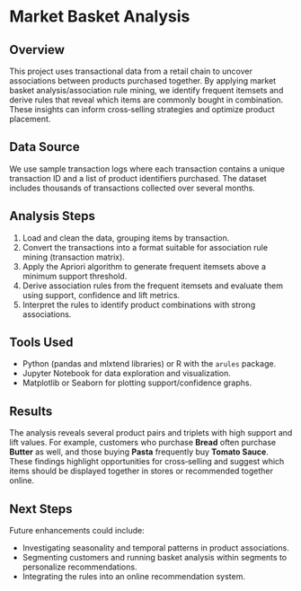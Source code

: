 # Market Basket Analysis

## Overview
This project uses transactional data from a retail chain to uncover associations between products purchased together. By applying market basket analysis/association rule mining, we identify frequent itemsets and derive rules that reveal which items are commonly bought in combination. These insights can inform cross‑selling strategies and optimize product placement.

## Data Source
We use sample transaction logs where each transaction contains a unique transaction ID and a list of product identifiers purchased. The dataset includes thousands of transactions collected over several months.

## Analysis Steps
1. Load and clean the data, grouping items by transaction.
2. Convert the transactions into a format suitable for association rule mining (transaction matrix).
3. Apply the Apriori algorithm to generate frequent itemsets above a minimum support threshold.
4. Derive association rules from the frequent itemsets and evaluate them using support, confidence and lift metrics.
5. Interpret the rules to identify product combinations with strong associations.

## Tools Used
- Python (pandas and mlxtend libraries) or R with the `arules` package.
- Jupyter Notebook for data exploration and visualization.
- Matplotlib or Seaborn for plotting support/confidence graphs.

## Results
The analysis reveals several product pairs and triplets with high support and lift values. For example, customers who purchase **Bread** often purchase **Butter** as well, and those buying **Pasta** frequently buy **Tomato Sauce**. These findings highlight opportunities for cross‑selling and suggest which items should be displayed together in stores or recommended together online.

## Next Steps
Future enhancements could include:
- Investigating seasonality and temporal patterns in product associations.
- Segmenting customers and running basket analysis within segments to personalize recommendations.
- Integrating the rules into an online recommendation system.
